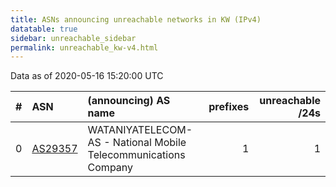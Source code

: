 ```yaml
---
title: ASNs announcing unreachable networks in KW (IPv4)
datatable: true
sidebar: unreachable_sidebar
permalink: unreachable_kw-v4.html
---
```


Data as of 2020-05-16 15:20:00 UTC


<div class="datatable-begin"></div>

|   # | ASN                                    | (announcing) AS name                                            |   prefixes |   unreachable /24s |
|----:|:---------------------------------------|:----------------------------------------------------------------|-----------:|-------------------:|
|   0 | [AS29357](unreachable_AS29357-v4.html) | WATANIYATELECOM-AS - National Mobile Telecommunications Company |          1 |                  1 |

<div class="datatable-end"></div>